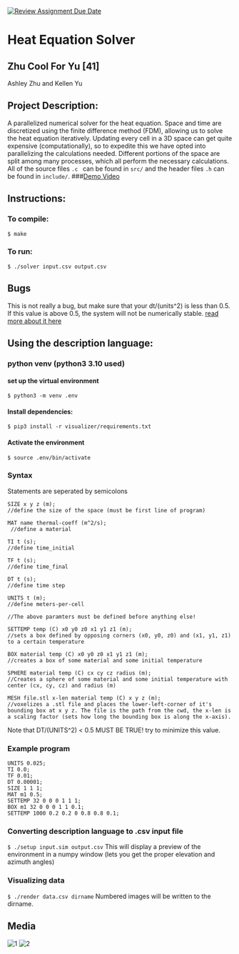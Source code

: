 [![Review Assignment Due Date](https://classroom.github.com/assets/deadline-readme-button-22041afd0340ce965d47ae6ef1cefeee28c7c493a6346c4f15d667ab976d596c.svg)](https://classroom.github.com/a/Vh67aNdh)
# Heat Equation Solver

## Zhu Cool For Yu [41]

Ashley Zhu and Kellen Yu
       
## Project Description:

A parallelized numerical solver for the heat equation. Space and time are discretized using the finite difference method (FDM), allowing us to solve the heat equation iteratively. Updating every cell in a 3D space can get quite expensive (computationally), so to expedite this we have opted into parallelizing the calculations needed. Different portions of the space are split among many processes, which all perform the necessary calculations. All of the source files ```.c
``` can be found in ```src/``` and the header files ```.h``` can be found in ```include/```.
###[Demo Video](https://drive.google.com/file/d/1ZxU0X1dKx90iceQIdppKsIjghlIx8yXa/view?usp=sharing)
## Instructions:
### To compile:
```$ make```

### To run:
```$ ./solver input.csv output.csv```

## Bugs
This is not really a bug, but make sure that your dt/(units^2) is less than 0.5. If this value is above 0.5, the system will not be numerically stable. [read more about it here](https://en.wikipedia.org/wiki/Finite_difference_method)

## Using the description language:
### python venv (python3 3.10 used)
#### set up the virtual environment
```$ python3 -m venv .env```
#### Install dependencies:
```$ pip3 install -r visualizer/requirements.txt```
#### Activate the environment
```$ source .env/bin/activate```

### Syntax
Statements are seperated by semicolons
```
SIZE x y z (m); 
//define the size of the space (must be first line of program)

MAT name thermal-coeff (m^2/s);
 //define a material

TI t (s); 
//define time_initial

TF t (s); 
//define time_final

DT t (s); 
//define time step

UNITS t (m); 
//define meters-per-cell

//The above paramters must be defined before anything else!

SETTEMP temp (C) x0 y0 z0 x1 y1 z1 (m); 
//sets a box defined by opposing corners (x0, y0, z0) and (x1, y1, z1) to a certain temperature

BOX material temp (C) x0 y0 z0 x1 y1 z1 (m); 
//creates a box of some material and some initial temperature

SPHERE material temp (C) cx cy cz radius (m); 
//Creates a sphere of some material and some initial temperature with center (cx, cy, cz) and radius (m)

MESH file.stl x-len material temp (C) x y z (m); 
//voxelizes a .stl file and places the lower-left-corner of it's bounding box at x y z. The file is the path from the cwd, the x-len is a scaling factor (sets how long the bounding box is along the x-axis).

```
Note that DT/(UNITS^2) < 0.5 MUST BE TRUE! try to minimize this value.

### Example program
```
UNITS 0.025;
TI 0.0;
TF 0.01;
DT 0.00001;
SIZE 1 1 1;
MAT m1 0.5;
SETTEMP 32 0 0 0 1 1 1;
BOX m1 32 0 0 0 1 1 0.1;
SETTEMP 1000 0.2 0.2 0 0.8 0.8 0.1;
```

### Converting description language to .csv input file
```$ ./setup input.sim output.csv```
This will display a preview of the environment in a numpy window (lets you get the proper elevation and azimuth angles)

### Visualizing data
```$ ./render data.csv dirname```
Numbered images will be written to the dirname.

## Media
![1](https://raw.githubusercontent.com/Stuycs-K/project03-final-10-zhua-yuk/refs/heads/main/images/platform.gif)
![2](https://raw.githubusercontent.com/Stuycs-K/project03-final-10-zhua-yuk/refs/heads/main/images/rabbit.gif)

